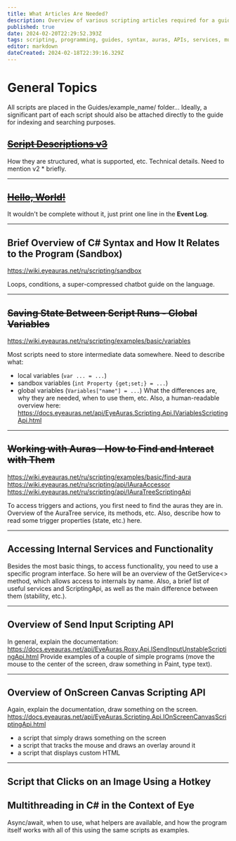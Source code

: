 ```yaml
---
title: What Articles Are Needed?
description: Overview of various scripting articles required for a guide, including script descriptions, syntax, working with auras, accessing internal services, and APIs for input and on-screen canvas scripting.
published: true
date: 2024-02-20T22:29:52.393Z
tags: scripting, programming, guides, syntax, auras, APIs, services, multithreading
editor: markdown
dateCreated: 2024-02-18T22:39:16.329Z
---
```


# General Topics
All scripts are placed in the Guides/example_name/ folder...
Ideally, a significant part of each script should also be attached directly to the guide for indexing and searching purposes.

## ~~[Script Descriptions v3](/ru/scripting/getting-started)~~
How they are structured, what is supported, etc. Technical details.
Need to mention v2 * briefly.

---

## ~~[Hello, World!](/ru/scripting/examples/basic/hello-world)~~
It wouldn't be complete without it, just print one line in the **Event Log**.

---

## Brief Overview of C# Syntax and How It Relates to the Program (Sandbox)
https://wiki.eyeauras.net/ru/scripting/sandbox

Loops, conditions, a super-compressed chatbot guide on the language.

---

## ~~Saving State Between Script Runs - Global Variables~~
https://wiki.eyeauras.net/ru/scripting/examples/basic/variables

Most scripts need to store intermediate data somewhere.
Need to describe what:
- local variables (`var ... = ...`)
- sandbox variables (`int Property {get;set;} = ...`)
- global variables (`Variables["name"] = ...`)
What the differences are, why they are needed, when to use them, etc.
Also, a human-readable overview here: https://docs.eyeauras.net/api/EyeAuras.Scripting.Api.IVariablesScriptingApi.html

---

## ~~Working with Auras - How to Find and Interact with Them~~
https://wiki.eyeauras.net/ru/scripting/examples/basic/find-aura
https://wiki.eyeauras.net/ru/scripting/api/IAuraAccessor
https://wiki.eyeauras.net/ru/scripting/api/IAuraTreeScriptingApi

To access triggers and actions, you first need to find the auras they are in.
Overview of the AuraTree service, its methods, etc. Also, describe how to read some trigger properties (state, etc.) here.

---

## Accessing Internal Services and Functionality
Besides the most basic things, to access functionality, you need to use a specific program interface.
So here will be an overview of the GetService<> method, which allows access to internals by name.
Also, a brief list of useful services and ScriptingApi, as well as the main difference between them (stability, etc.).

---

## Overview of Send Input Scripting API
In general, explain the documentation: https://docs.eyeauras.net/api/EyeAuras.Roxy.Api.ISendInputUnstableScriptingApi.html
Provide examples of a couple of simple programs (move the mouse to the center of the screen, draw something in Paint, type text).

---

## Overview of OnScreen Canvas Scripting API
Again, explain the documentation, draw something on the screen. https://docs.eyeauras.net/api/EyeAuras.Scripting.Api.IOnScreenCanvasScriptingApi.html
- a script that simply draws something on the screen
- a script that tracks the mouse and draws an overlay around it
- a script that displays custom HTML

---

## Script that Clicks on an Image Using a Hotkey

## Multithreading in C# in the Context of Eye
Async/await, when to use, what helpers are available, and how the program itself works with all of this using the same scripts as examples.